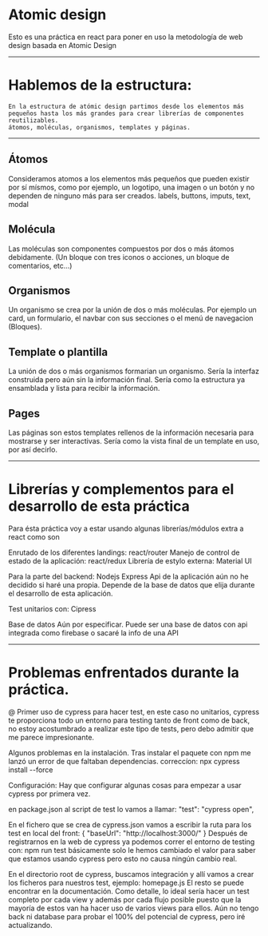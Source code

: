 # Atomic design

Esto es una práctica en react para poner en uso la metodología de web design basada en Atomic Design

---

# Hablemos de la estructura:

    En la estructura de atómic design partimos desde los elementos más pequeños hasta los más grandes para crear librerías de componentes reutilizables.
    átomos, moléculas, organismos, templates y páginas.

---

## Átomos

Consideramos atomos a los elementos más pequeños que pueden existir por sí mísmos, como por ejemplo, un logotipo, una imagen o un botón y no dependen de ninguno más para ser creados.
labels, buttons, imputs, text, modal

## Molécula

Las moléculas son componentes compuestos por dos o más átomos debidamente. (Un bloque con tres iconos o acciones, un bloque de comentarios, etc...)

## Organismos

Un organismo se crea por la unión de dos o más moléculas. Por ejemplo un card, un formulario, el navbar con sus secciones o el menú de navegacion (Bloques).

## Template o plantilla

La unión de dos o más organismos formarian un organismo. Sería la interfaz construida pero aún sin la información final.
Sería como la estructura ya ensamblada y lista para recibir la información.

## Pages

Las páginas son estos templates rellenos de la información necesaria para mostrarse y ser interactivas. Sería como la vista final de un template en uso, por así decirlo.

---

# Librerías y complementos para el desarrollo de esta práctica

Para ésta práctica voy a estar usando algunas librerías/módulos extra a react como son

Enrutado de los diferentes landings:
react/router
Manejo de control de estado de la aplicación:
react/redux
Librería de estylo externa:
Material UI

Para la parte del backend:
Nodejs
Express
Api de la aplicación aún no he decidido si haré una propia.
Depende de la base de datos que elija durante el desarrollo de esta aplicación.

Test unitarios con:
Cipress

Base de datos
Aún por especificar. Puede ser una base de datos con api integrada como firebase o sacaré la info de una API

---

# Problemas enfrentados durante la práctica.

@ Primer uso de cypress para hacer test, en este caso no unitarios, cypress te proporciona todo un entorno para testing tanto de front como de back, no estoy acostumbrado a realizar este tipo de tests, pero debo admitir que me parece impresionante.

Algunos problemas en la instalación.
Tras instalar el paquete con npm me lanzó un error de que faltaban dependencias.
correccíon:
npx cypress install --force

Configuración:
Hay que configurar algunas cosas para empezar a usar cypress por primera vez.

en package.json al script de test lo vamos a llamar:
"test": "cypress open",

En el fichero que se crea de cypress.json vamos a escribir la ruta para los test en local del front:
{
"baseUrl": "http://localhost:3000/"
}
Después de registrarnos en la web de cypress ya podemos correr el entorno de testing con:
npm run test
básicamente solo le hemos cambiado el valor para saber que estamos usando cypress pero esto no causa ningún cambio real.

En el directorio root de cypress, buscamos integración y allí vamos a crear los ficheros para nuestros test, ejemplo:
homepage.js
El resto se puede encontrar en la documentación.
Como detalle, lo ideal sería hacer un test completo por cada view y además por cada flujo posible puesto que la mayoría de estos van ha hacer uso de varios views para ellos.
Aún no tengo back ni database para probar el 100% del potencial de cypress, pero iré actualizando.
